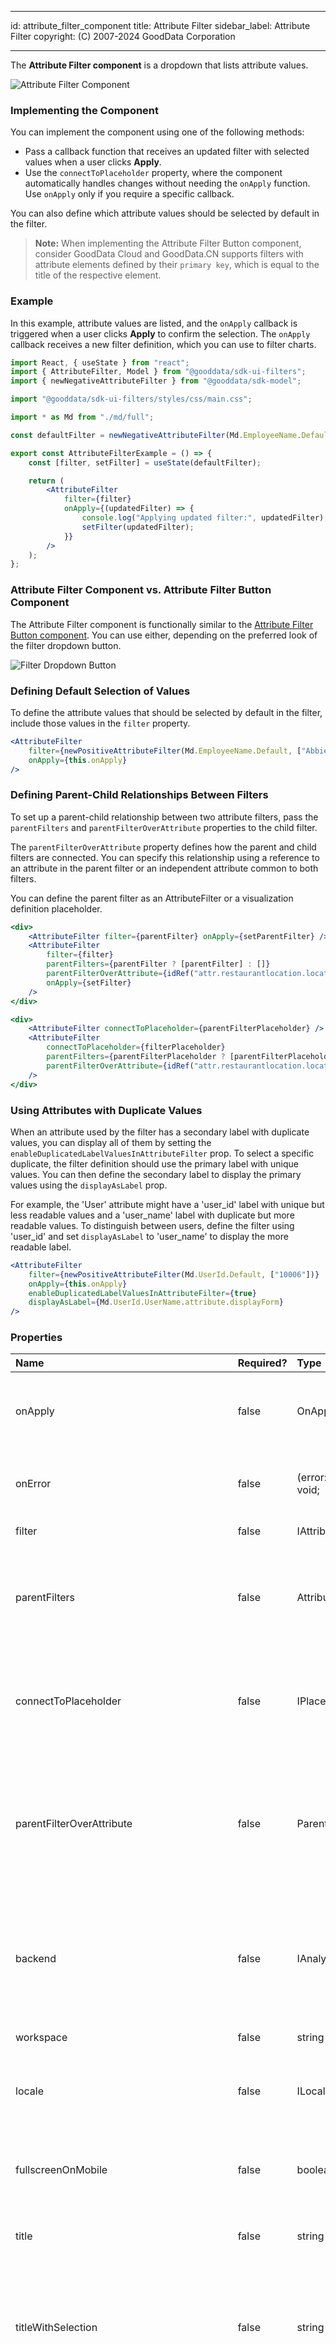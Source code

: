 
---
id: attribute_filter_component
title: Attribute Filter
sidebar_label: Attribute Filter
copyright: (C) 2007-2024 GoodData Corporation

---

The **Attribute Filter component** is a dropdown that lists attribute values.

![Attribute Filter Component](gd-ui/attribute_filter_new.png "Attribute Filter Component")

### Implementing the Component

You can implement the component using one of the following methods:

-   Pass a callback function that receives an updated filter with selected values when a user clicks **Apply**.
-   Use the `connectToPlaceholder` property, where the component automatically handles changes without needing the `onApply` function. Use `onApply` only if you require a specific callback.

You can also define which attribute values should be selected by default in the filter.

> **Note:** When implementing the Attribute Filter Button component, consider GoodData Cloud and GoodData.CN supports filters with attribute elements defined by their `primary key`, which is equal to the title of the respective element.

### Example

In this example, attribute values are listed, and the `onApply` callback is triggered when a user clicks **Apply** to confirm the selection. The `onApply` callback receives a new filter definition, which you can use to filter charts.

```jsx
import React, { useState } from "react";
import { AttributeFilter, Model } from "@gooddata/sdk-ui-filters";
import { newNegativeAttributeFilter } from "@gooddata/sdk-model";

import "@gooddata/sdk-ui-filters/styles/css/main.css";

import * as Md from "./md/full";

const defaultFilter = newNegativeAttributeFilter(Md.EmployeeName.Default, []);

export const AttributeFilterExample = () => {
    const [filter, setFilter] = useState(defaultFilter);

    return (
        <AttributeFilter
            filter={filter}
            onApply={(updatedFilter) => {
                console.log("Applying updated filter:", updatedFilter);
                setFilter(updatedFilter);
            }}
        />
    );
};
```

### Attribute Filter Component vs. Attribute Filter Button Component

The Attribute Filter component is functionally similar to the [Attribute Filter Button component](../attribute_filter_button_component/). You can use either, depending on the preferred look of the filter dropdown button.

![Filter Dropdown Button](gd-ui/attribute_filter_new_top_visual.png "Filter Dropdown Button")

### Defining Default Selection of Values

To define the attribute values that should be selected by default in the filter, include those values in the `filter` property.

```jsx
<AttributeFilter
    filter={newPositiveAttributeFilter(Md.EmployeeName.Default, ["Abbie Adams"])}
    onApply={this.onApply}
/>
```

### Defining Parent-Child Relationships Between Filters

To set up a parent-child relationship between two attribute filters, pass the `parentFilters` and `parentFilterOverAttribute` properties to the child filter.

The `parentFilterOverAttribute` property defines how the parent and child filters are connected. You can specify this relationship using a reference to an attribute in the parent filter or an independent attribute common to both filters.

You can define the parent filter as an AttributeFilter or a visualization definition placeholder.

```jsx
<div>
    <AttributeFilter filter={parentFilter} onApply={setParentFilter} />
    <AttributeFilter
        filter={filter}
        parentFilters={parentFilter ? [parentFilter] : []}
        parentFilterOverAttribute={idRef("attr.restaurantlocation.locationid")}
        onApply={setFilter}
    />
</div>
```

```jsx
<div>
    <AttributeFilter connectToPlaceholder={parentFilterPlaceholder} />
    <AttributeFilter
        connectToPlaceholder={filterPlaceholder}
        parentFilters={parentFilterPlaceholder ? [parentFilterPlaceholder] : []}
        parentFilterOverAttribute={idRef("attr.restaurantlocation.locationid")}
    />
</div>
```

### Using Attributes with Duplicate Values

When an attribute used by the filter has a secondary label with duplicate values, you can display all of them by setting the `enableDuplicatedLabelValuesInAttributeFilter` prop. To select a specific duplicate, the filter definition should use the primary label with unique values. You can then define the secondary label to display the primary values using the `displayAsLabel` prop.

For example, the 'User' attribute might have a 'user_id' label with unique but less readable values and a 'user_name' label with duplicate but more readable values. To distinguish between users, define the filter using 'user_id' and set `displayAsLabel` to 'user_name' to display the more readable label.

```jsx
<AttributeFilter
    filter={newPositiveAttributeFilter(Md.UserId.Default, ["10006"])}
    onApply={this.onApply}
    enableDuplicatedLabelValuesInAttributeFilter={true}
    displayAsLabel={Md.UserId.UserName.attribute.displayForm}
/>
```

### Properties

| Name                                         | Required? | Type                                 | Description                                                                                                                                                                                                                                                                                                                                   |
| :------------------------------------------- | :-------- | :----------------------------------- | :-------------------------------------------------------------------------------------------------------------------------------------------------------------------------------------------------------------------------------------------------------------------------------------------------------------------------------------------- |
| onApply                                      | false     | OnApplyCallbackType                  | A callback that contains the updated filter when a user confirms the selection.                                                                                                                                                                                                                                                               |
| onError                                      | false     | (error: GoodDataSdkError) => void;   | A callback triggered when the component encounters an error.                                                                                                                                                                                                                                                                                  |
| filter                                       | false     | IAttributeFilter                     | The attribute filter definition.                                                                                                                                                                                                                                                                                                              |
| parentFilters                                | false     | AttributeFiltersOrPlaceholders       | An array of parent attribute filter definitions. GoodData does not yet support this feature.                                                                                                                                                                                                                                                  |
| connectToPlaceholder                         | false     | IPlaceholder&lt;IAttributeFilter&gt; | The visualization definition placeholder is used to get and set the value of the attribute filter.                                                                                                                                                                                                                                            |
| parentFilterOverAttribute                    | false     | ParentFilterOverAttributeType        | The reference to the parent filter attribute that reduces the available options or the function that returns this reference for a given parent filter.                                                                                                                                                                                        |
| backend                                      | false     | IAnalyticalBackend                   | The object with the configuration related to communication with the backend and access to analytical workspaces.                                                                                                                                                                                                                              |
| workspace                                    | false     | string                               | The workspace ID.                                                                                                                                                                                                                                                                                                                             |
| locale                                       | false     | ILocale                              | The localization of the component. Defaults to `en-US`.                                                                                                                                                                                                                                                                                       |
| fullscreenOnMobile                           | false     | boolean                              | If `true`, adjusts the filter to render properly on mobile devices.                                                                                                                                                                                                                                                                           |
| title                                        | false     | string                               | A custom label to show on the dropdown button.                                                                                                                                                                                                                                                                                                |
| titleWithSelection                           | false     | string                               | The label displays the attribute title and the applied selection. This option is not applied if the `title` property is set.                                                                                                                                                                                                                  |
| hiddenElements                               | false     | string[]                             | Specify elements to exclude from the selection list. Currently, elements can only be specified by their URIs. This feature is not yet supported by GoodData.CN and GoodData Cloud.                                                                                                                                                            |
| staticElements                               | false     | string[]                             | Provide elements to show in the selection list instead of loading them from the backend.                                                                                                                                                                                                                                                      |
| enableDuplicatedLabelValuesInAttributeFilter | true      | boolean                              | Allows the filter to show duplicated label elements.                                                                                                                                                                                                                                                                                          |
| displayAsLabel                               | false     | ObjRef                               | Defines the attribute label used for representing elements in the UI. The `filter` property should use the attribute's primary label if `displayAsLabel` is used. This allows defining the selection by the unique elements of the primary label while showing them in the AttributeFilter component using the more readable secondary label. |

**NOTE:** The `uri` property (the URI of the attribute displayForm used in the filter) and the `identifier` property (the identifier of the attribute displayForm used in the filter) are **deprecated**. Do not use them. To define an attribute, use the `filter` property.

### Customizing AttributeFilter Components

> **Note:** The AttributeFilter component customizations are still in beta. We appreciate any feedback that will help us improve this feature.

If you want to customize the look of the AttributeFilter, you can provide your own components to render its specific parts.

```jsx
<AttributeFilter
    filter={newNegativeAttributeFilter(Md.EmployeeName.Default, [])}
    onApply={setFilter}
    // Provide your own component for rendering "Apply" and "Cancel" buttons
    DropdownActionsComponent={CustomActions}
    // Provide your own component for rendering attribute elements
    ElementsSelectItemComponent={CustomItem}
/>
```

To see all the customization options, refer to the table below with the [customization properties](#customization-properties).

### Accessing Internal AttributeFilter Context

In some cases, the properties provided to custom components may not be sufficient. In such cases, you can use the `useAttributeFilterContext` hook to access the full internal state of the component and obtain the data and callbacks you need.

```jsx
const { attribute } = useAttributeFilterContext();
```

Currently, we recommend using component customizations mainly for minor tweaks to the AttributeFilter UI. Consider other options if you need a completely custom UI that differs significantly from the AttributeFilter component.

### Customization Properties

| Name                           | Required? | Type      | Description                                                                                                                                                                                 |
| :----------------------------- | :-------- | :-------- | :------------------------------------------------------------------------------------------------------------------------------------------------------------------------------------------ |
| ErrorComponent                 | false     | Component | A component to be rendered if the initialization of the attribute filter fails.                                                                                                             |
| LoadingComponent               | false     | Component | A component to be rendered while the attribute filter is loading.                                                                                                                           |
| DropdownButtonComponent        | false     | Component | A component to be rendered instead of the default dropdown button. ![Dropdown Button](gd-ui/attribute_filter_dropdown_button.png "Dropdown Button")                                         |
| DropdownBodyComponent          | false     | Component | A component to be rendered instead of the default dropdown body. ![Dropdown Body](gd-ui/attribute_filter_dropdown_body.png "Dropdown Body")                                                 |
| DropdownActionsComponent       | false     | Component | A component to be rendered instead of the default dropdown actions. ![Dropdown Actions](gd-ui/attribute_filter_dropdown_actions.png "Dropdown Actions")                                     |
| ElementsSearchBarComponent     | false     | Component | A component to be rendered instead of the default elements search bar. ![Elements Search Bar](gd-ui/attribute_filter_elements_search_bar.png "Elements Search Bar")                         |
| ElementsSelectComponent        | false     | Component | A component to be rendered instead of the default elements selected. ![Elements Select](gd-ui/attribute_filter_elements_select.png "Elements Select")                                       |
| ElementsSelectLoadingComponent | false     | Component | A component should be rendered instead of the default elements, so select loading. ![Elements Select Loading](gd-ui/attribute_filter_elements_select_loading.png "Elements Select Loading") |
| ElementsSelectItemComponent    | false     | Component | A component to be rendered instead of the default elements select item. ![Elements Select Item](gd-ui/attribute_filter_elements_select_item.png "Elements Select Item")                     |
| ElementsSelectActionsComponent | false     | Component | A component to be rendered instead of the default elements select actions. ![Elements Select Actions](gd-ui/attribute_filter_elements_select_actions.png "Elements Select Actions")         |
| ElementsSelectErrorComponent   | false     | Component | A component to be rendered instead of the default elements select error. ![Elements Select Error](gd-ui/attribute_filter_elements_select_error.png "Elements Select Error")                 |
| EmptyResultComponent           | false     | Component | A component to be rendered instead of the default empty result. ![Empty Result](gd-ui/attribute_filter_empty_result.png "Empty Result")                                                     |
| StatusBarComponent             | false     | Component | A component to be rendered instead of the default status bar. ![Status Bar](gd-ui/attribute_filter_status_bar.png "Status Bar")                                                             |

```

```
